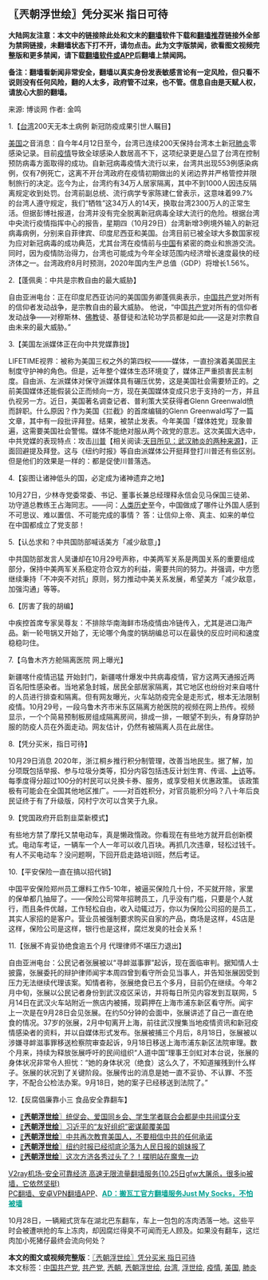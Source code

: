  <h2>〖兲朝浮世绘〗凭分买米 指日可待</h2> <p class="notice"><b>大陆网友注意：本文中的链接除此处和文末的<a href="https://github.com/bannedbook/fanqiang" >翻墙</a>软件下载和<a href="https://github.com/killgcd/justmysocks/blob/master/README.md">翻墙推荐</a>链接外全部为禁网链接，未翻墙状态下打不开，请勿点击。此为文字版禁闻，欲看图文视频完整版和更多禁闻，请下载<a href="https://github.com/bannedbook/fanqiang">翻墙软件或APP</a>后翻墙上禁闻网。</p><p>备注：翻墙看新闻非常安全，翻墙以真实身份发表敏感言论有一定风险，但只看不说则没有任何风险，翻的人太多，政府管不过来，也不管。信息自由是天赋人权，请放心大胆的翻墙。</b></p>  <div class="entry"> <p>来源:&nbsp;博谈网                            作者:&nbsp;金鸣                           </p> <p>1.【<a href="https://www.bannedbook.org/bnews/tag/%e5%8f%b0%e6%b9%be/" class="st_tag internal_tag" rel="tag" title="标签 台湾 下的日志">台湾</a>200天无本土病例 新冠防疫成果引世人瞩目】</p> <p></p> <p><a href="https://www.bannedbook.org/bnews/tag/%e7%be%8e%e5%9b%bd/" class="st_tag internal_tag" rel="tag" title="标签 美国 下的日志">美国</a>之音消息：自今年4月12日至今，台湾已连续200天保持台湾本土新冠<a href="https://www.bannedbook.org/bnews/tag/%e8%82%ba%e7%82%8e/" class="st_tag internal_tag" rel="tag" title="标签 肺炎 下的日志">肺炎</a>零感染记录。目前<a href="https://www.bannedbook.org/bnews/tag/%E7%96%AB%E6%83%85/" class="st_tag internal_tag" rel="tag" title="标签 疫情 下的日志">疫情</a>导致全球感染人数居高不下，这项纪录更是凸显了台湾在控制预防病毒方面取得的成功。自新冠病毒疫情大流行以来，台湾共出现553例感染病例，仅有7例死亡，这离不开台湾政府在疫情初期做出的关闭边界并严格管控并限制旅行的决定。迄今为止，台湾约有34万人居家隔离，其中不到1000人因违反隔离规定收到处罚。台湾前副总统、流行病学专家陈建仁曾表示，这意味着99.7%的台湾人遵守规定，我们“牺牲”这34万人的14天，换取台湾2300万人的正常生活。但据彭博社报道，台湾并没有完全脱离新冠病毒全球大流行的危险。根据台湾中央流行疫情指挥中心的报告，星期四（10月29日）台湾新增3例境外输入的新冠病毒病例，分别来自菲律宾、印度尼西亚和美国。台湾目前已被全球大多数国家视为应对新冠病毒的成功典范，尤其台湾在疫情前与<span class='wp_keywordlink_affiliate'><a href="https://www.bannedbook.org/" title="中国" target="_blank">中国</a></span>有紧密的商业和旅游交流。同时，因为疫情防治得力，台湾也可能成为今年全球范围内经济增长速度最快的经济体之一。台湾政府8月时预测，2020年国内生产总值（GDP）将增长1.56%。</p> <p>2.【蓬佩奥：中共是宗教自由的最大威胁】</p> <p></p> <p>自由亚洲电台：正在印度尼西亚访问的美国国务卿蓬佩奥表示，<a href="https://www.bannedbook.org/bnews/tag/%e4%b8%ad%e5%9b%bd%e5%85%b1%e4%ba%a7%e5%85%9a/" class="st_tag internal_tag" rel="tag" title="标签 中国共产党 下的日志">中国共产党</a>对所有的信仰者发动战争，是宗教自由的最大威胁。 他说，“中国<a href="https://www.bannedbook.org/bnews/tag/%e5%85%b1%e4%ba%a7%e5%85%9a/" class="st_tag internal_tag" rel="tag" title="标签 共产党 下的日志">共产党</a>对所有的信仰者发动战争——对穆斯林、<span class='wp_keywordlink'><a href="https://www.qi-gong.me/buddhism/" title="佛教" target="_blank">佛教</a></span>徒、基督徒和法轮功学员都是如此——这是对宗教自由未来的最大威胁。”</p> <p>3.【美国左派媒体正在向中共党媒靠拢】</p> <p></p>  <p>LIFETIME视界：被称为美国三权之外的第四权———媒体，一直扮演着美国民主制度守护神的角色。但是，近年整个媒体生态环境变了，媒体正严重损害民主制度。自由派、左派媒体对保守派媒体具有碾压优势，这是美国社会需要矫正的。之前美国媒体还能假装公正而倾向一方，现在美国媒体变成只忠于支持的一方，并且仇视另一方。近日，美国著名调查记者、普利策大奖获得者Glenn Greenwald愤而辞职。什么原因？作为美国《拦截》的首席编辑的Glenn Greenwald写了一篇文章，其中有一段批评拜登。结果，被禁止发表。今年美国「媒体姓党」现象普遍，这需要美国社会警惕。媒体不能绝对服从两个政党的意志。这次美国大选中，中共党媒的表现特点：攻击<span class='wp_keywordlink'><a href="https://www.bannedbook.org/bnews/comments/20200816/1381118.html" title="天目所见：川普将再赢总统大选 共和党掌参众两院" target="_blank">川普</a></span>【相关阅读:<a href='https://www.bannedbook.org/bnews/comments/20200816/1381123.html' target='_blank'>天目所见：武汉肺炎的两种来源</a>】，正面回避提及拜登。这与《纽约时报》等自由派媒体公开挺拜登打川普还有些区别。但是他们的效果是一样的：都是促使川普落选。</p> <p>4.【妄图让诸神低头的国，必定成为诸神遗弃之地】</p> <p></p> <p>10月27日，少林寺党委常委、书记、董事长兼总经理释永信会见马保国三徒弟、功守道总教练王占海同志。——问：<span class='wp_keywordlink'><a href="https://www.bannedbook.org/forum3/topic1750.html" title="考古学禁区-被掩藏的人类历史" target="_blank">人类历史</a></span>至今，中国做成了哪件让外国人感到不可思议、难以置信、不可能完成的事情？ 答：让信仰上帝、真主、如来的单位在中国都成立了党支部！</p> <p>5.【认怂求和？中共国防部喊话美方「减少敌意」】</p> <p></p> <p>中共国防部发言人吴谦却在10月29号声称，中美两军关系是两国关系的重要组成部分，保持中美两军关系稳定符合双方的利益，需要共同的努力。并强调，中方愿继续秉持「不冲突不对抗」原则，努力推动中美关系发展，希望美方「减少敌意，加强沟通」等等。</p> <p>6.【厉害了我的胡编】</p> <p></p>  <p>中疾控首席专家吴尊友：不排除华南海鲜市场疫情由冷链传入，尤其是进口海产品。新一轮甩锅又开始了，无论哪个角度的锅胡编总可以在最快的反应时间和速度稳稳叼住。</p> <p>7.【乌鲁木齐方舱隔离医院 网上曝光】</p> <p></p> <p>新疆喀什疫情迅猛 开始封门，新疆喀什爆发中共病毒疫情，官方这两天通报近两百名阳性感染者。当地紧急封城，居民全部居家隔离，其它地区也纷纷对来自喀什的人员进行排查和隔离。但有网友曝光，火车站防疫完全是走形式，根本无法限制疫情。10月29号，一段乌鲁木齐市米东区隔离方舱医院的视频在网上热传。视频显示，一个个简易预制板房组成隔离房间，排成一排，一眼望不到头，有身穿防护服的防疫人员在外面走动。网友估计，仍然有被隔离人员在此居住。</p> <p>8.【凭分买米，指日可待】</p> <p></p> <p>10月29日消息 2020年，浙江桐乡推行积分制管理，改善当地民生。据了解，加分项既包括举报、参与垃圾分类等，扣分内容包括违反计划生育、传谣、<span class='wp_keywordlink_affiliate'><a href="https://www.bannedbook.org/bnews/weiquan/" title="上访" target="_blank">上访</a></span>等。每季度得分超过100分的村民可以兑换卡券、服务，或享受相关优惠政策。 该政策极有可能会在全国其他地区推广。——对百姓积分，对官员能积分吗？八十年后良民证终于有了升级版，冈村宁次可以含笑于九泉。</p> <p>9.【党国政府开启割韭菜新模式】</p> <p></p>  <p>有些地方禁了摩托又禁电动车，真是懒政惰政。你看现在有些地方就开启创新模式。电动车考证，一辆车一个人一年可以收几百块。再抓几次违章，轻松过钱千。有人不买电动车？没问题啊，下回开启走路培训班，然后考证。</p> <p>10.【平安保险一直在搞以招代销】</p> <p></p> <p>中国平安保险郑州员工爆料工作5-10年，被逼买保险几十份，不买就开除，家里的保单都几抽屉了。——保险公司常年招聘员工，几乎没有门槛，只要是个人就行，而且条件优越，工作轻松自由，收入动辄过万，你以为保险公司招的是员工，其实人家招的是客户。营业员被强制要求购买自家的产品，商场是这样，4S店是这样，保险公司是这样，银行也是这样，腐烂发臭的社会关系！</p> <p>11.【张展不肯妥协绝食逾五个月 代理律师不堪压力退出】</p> <p></p> <p>自由亚洲电台：公民记者张展被以“寻衅滋事罪”起诉，现在面临审判。据知情人士披露，张展委托的辩护律师闻宇本周四曾到看守所会见当事人，并告知张展因受到压力无法继续代理该案。知情者称，张展绝食已五个多月，目前仍在继续。今年2月中旬，张展以公民记者身份到武汉疫区采访，并将每日所见内容发到互联网，5月14日在武汉火车站附近一旅店内被捕，现羁押在上海市浦东新区看守所。闻宇上一次是在9月28日会见张展。在约50分钟的会面中，张展讲述了自己一直在绝食的情况。37岁的张展，2月中旬离开上海，前往武汉搜集当地疫情资讯和新冠疫情感染者的资料，并以自媒体形式发布。张展被捕三个月后，8月18日，张展被以涉嫌寻衅滋事罪移送检察院审查起诉，9月18日移送上海市浦东新区法院审理。数个月来，持续为释放张展呼吁的民间组织“人道中国”理事王剑虹对本台说，张展的身体状况非常令人担忧：“她的身体状况（绝食）这么久了，不知道摧残到什么样子。张展的状况到了关键阶段。张展传出的消息是她一直不妥协、不认罪、不签字，不配合公检法办案。9月18日，她的案子已经移送到法院了。”</p> <p>12.【反腐倡廉靠小三 食品安全靠翻车】</p> <p></p>  <ul class='op-related-articles' title='相关阅读'> <li><a href='https://www.bannedbook.org/bnews/ssgc/20201030/1422539.html' target='_blank'>〖<b>兲朝浮世绘</b>〗统促会、爱国同乡会、学生学者联合会都是中共间谍分支</a></li> <li><a href='https://www.bannedbook.org/bnews/ssgc/20201029/1421952.html' target='_blank'>〖<b>兲朝浮世绘</b>〗习近平的“友好组织”密谋颠覆美国</a></li> <li><a href='https://www.bannedbook.org/bnews/ssgc/20201028/1421437.html' target='_blank'>〖<b>兲朝浮世绘</b>〗中共再次教育美国人，不要相信中共的任何承诺</a></li> <li><a href='https://www.bannedbook.org/bnews/ssgc/20201027/1420784.html' target='_blank'>〖<b>兲朝浮世绘</b>〗纽约时报已经彻底沦落为人民日报的姐妹报了</a></li> <li><a href='https://www.bannedbook.org/bnews/ssgc/20201026/1420247.html' target='_blank'>〖<b>兲朝浮世绘</b>〗这次方济各秀过头了？！摆明站在魔鬼一边</a></li> </ul> <p class="texttj"> <a href="https://www.bannedbook.org/forum23/topic22702.html" target="_blank">V2ray机场-安全可靠经济 高速无限流量翻墙服务(10.25日gfw大屠杀，很多ip被墙，它依然坚挺)</a><br/> <a href="https://github.com/bannedbook/fanqiang/wiki/%E7%A6%81%E9%97%BB%E7%BD%91%E5%AE%89%E5%8D%93%E7%BF%BB%E5%A2%99%E6%96%B0%E9%97%BBAPP" target="_blank">PC翻墙、安卓VPN翻墙APP</a>、<span onclick="window.open('https://github.com/killgcd/justmysocks/blob/master/README.md')" style="font-weight:bold;color:#00A191;cursor:pointer;text-decoration:underline;outline:none">AD：搬瓦工官方翻墙服务Just My Socks，不怕被墙</span></p><p>10月28日，一辆厢式货车在湖北巴东翻车，车上一包包的冻肉洒落一地。这些平时会被遭哄抢的车上冻肉，却因腐烂得臭不可闻而无人顾及。如果没有翻车，这烂肉加小死猪仔最终会流向何处？</p><a name='sharetosocial'></a>       <div><b>本文的图文或视频完整版</b>：<a href='https://www.bannedbook.org/bnews/ssgc/20201031/1423158.html'>〖兲朝浮世绘〗凭分买米 指日可待</a></div>  </div><!--END ENTRY--> <div class="postfooter"> <div>本文标签：<a href="https://www.bannedbook.org/bnews/tag/%e4%b8%ad%e5%9b%bd%e5%85%b1%e4%ba%a7%e5%85%9a/" rel="tag">中国共产党</a>, <a href="https://www.bannedbook.org/bnews/tag/%e5%85%b1%e4%ba%a7%e5%85%9a/" rel="tag">共产党</a>, <a href="https://www.bannedbook.org/bnews/tag/%e5%85%b2%e6%9c%9d/" rel="tag">兲朝</a>, <a href="https://www.bannedbook.org/bnews/tag/%e5%85%b2%e6%9c%9d%e6%b5%ae%e4%b8%96%e7%bb%98/" rel="tag">兲朝浮世绘</a>, <a href="https://www.bannedbook.org/bnews/tag/%e5%8f%b0%e6%b9%be/" rel="tag">台湾</a>, <a href="https://www.bannedbook.org/bnews/tag/%E6%B5%AE%E4%B8%96%E7%BB%98/" rel="tag">浮世绘</a>, <a href="https://www.bannedbook.org/bnews/tag/%E7%96%AB%E6%83%85/" rel="tag">疫情</a>, <a href="https://www.bannedbook.org/bnews/tag/%e7%be%8e%e5%9b%bd/" rel="tag">美国</a>, <a href="https://www.bannedbook.org/bnews/tag/%e8%82%ba%e7%82%8e/" rel="tag">肺炎</a></div>  </div><!--END POSTFOOTER--> 